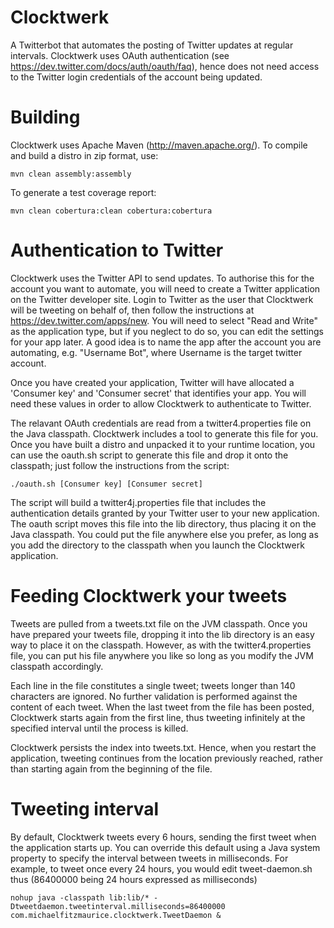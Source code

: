Clocktwerk
===========

A Twitterbot that automates the posting
of Twitter updates at regular intervals. Clocktwerk 
uses OAuth authentication 
(see https://dev.twitter.com/docs/auth/oauth/faq), 
hence does not need access to the Twitter login 
credentials of the account being updated. 

Building
===========

Clocktwerk uses Apache Maven (http://maven.apache.org/).
To compile and build a distro in zip format, use:

    mvn clean assembly:assembly 

To generate a test coverage report:

    mvn clean cobertura:clean cobertura:cobertura

Authentication to Twitter
===========================

Clocktwerk uses the Twitter API to send updates. To
authorise this for the account you
want to automate, you will need to create a Twitter
application on the Twitter developer site. Login to
Twitter as the user that Clocktwerk will be tweeting
on behalf of, then follow the instructions at 
https://dev.twitter.com/apps/new. You will need to
select "Read and Write" as the application type, but
if you neglect to do so, you can edit the settings for
your app later. A good idea is to name the app after the
account you are automating, e.g. "Username Bot", where
Username is the target twitter account. 

Once you have created your application, Twitter will 
have allocated a 'Consumer key' and 'Consumer secret' 
that identifies your app. You will need these values
in order to allow Clocktwerk to authenticate to 
Twitter.

The relavant OAuth credentials are read from 
a twitter4.properties file on the Java classpath. 
Clocktwerk includes a tool to generate this file for you. 
Once you have built a distro and unpacked it to your 
runtime location, you can use the oauth.sh script to 
generate this file and drop it onto the classpath; just 
follow the instructions from the script:

    ./oauth.sh [Consumer key] [Consumer secret]

The script will build a twitter4j.properties file that
includes the authentication details granted by your 
Twitter user to your new application. The oauth script
moves this file into the lib directory, thus placing it
on the Java classpath. You could put the file anywhere
else you prefer, as long as you add the directory
to the classpath when you launch the Clocktwerk
application.

Feeding Clocktwerk your tweets
===========================

Tweets are pulled from a tweets.txt file on the JVM classpath.
Once you have prepared your tweets file, dropping it into the
lib directory is an easy way to place it on the classpath.
However, as with the twitter4.properties file, you can put
his file anywhere you like so long as you modify the JVM
classpath accordingly.

Each line in the file constitutes a single tweet; tweets 
longer than 140 characters are ignored. No further 
validation is performed against the content of each 
tweet. When the last tweet from the file has been posted, 
Clocktwerk starts again from the first line, thus 
tweeting infinitely at the specified interval until the 
process is killed.

Clocktwerk persists the index into tweets.txt. Hence, when 
you restart the application, tweeting continues from the 
location previously reached, rather than starting again 
from the beginning of the file.

Tweeting interval
===========================

By default, Clocktwerk tweets every 6 hours, sending
the first tweet when the application starts up. You can
override this default using a Java system property to
specify the interval between tweets in milliseconds. For
example, to tweet once every 24 hours, you would edit 
tweet-daemon.sh thus (86400000 being 24 hours expressed
as milliseconds)

    nohup java -classpath lib:lib/* -Dtweetdaemon.tweetinterval.milliseconds=86400000 com.michaelfitzmaurice.clocktwerk.TweetDaemon & 
